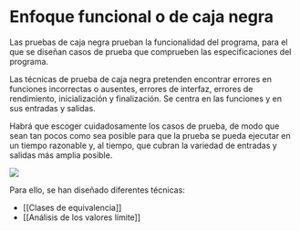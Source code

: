 # Enfoque funcional o de caja negra
Las pruebas de caja negra prueban la funcionalidad del programa, para el que se diseñan casos de prueba que comprueben las especificaciones del programa.

Las técnicas de prueba de caja negra pretenden encontrar errores en funciones incorrectas o ausentes, errores de interfaz, errores de rendimiento, inicialización y finalización. Se centra en las funciones y en sus entradas y salidas.

Habrá que escoger cuidadosamente los casos de prueba, de modo que sean tan pocos como sea posible para que la prueba se pueda ejecutar en un tiempo razonable y, al tiempo, que cubran la variedad de entradas y salidas más amplia posible.

![](https://i.imgur.com/Uf0jfE6.png)

Para ello, se han diseñado diferentes técnicas:
- [[Clases de equivalencia]]
- [[Análisis de los valores límite]]